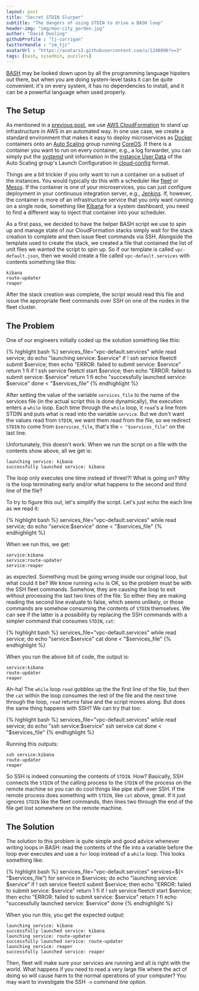 ```yaml
---
layout: post
title: "Secret STDIN Slurper"
subtitle: "The dangers of using STDIN to drive a BASH loop"
header-img: "img/mon-city_garden.jpg"
author: "David Dooling"
githubProfile : "tj-corrigan"
twitterHandle : "sm_tjc"
avatarUrl : "https://avatars3.githubusercontent.com/u/1248896?v=3"
tags: [bash, sysadmin, puzzlers]
---
```


[BASH](http://www.gnu.org/software/bash/) may be looked down upon by
all the programming language hipsters out there, but when you are
doing system-level tasks it can be quite convenient: it's on every
system, it has no dependencies to install, and it can be a powerful
language when used properly.

## The Setup

As mentioned in a
[previous post](http://engineering.monsanto.com/2015/05/22/jq-change-json/),
we use [AWS CloudFormation](http://aws.amazon.com/cloudformation/) to
stand up infrastructure in AWS in an automated way.  In one use case,
we create a standard environment that makes it easy to deploy
microservices as [Docker](https://www.docker.com/) containers onto an
[Auto Scaling](http://aws.amazon.com/autoscaling/) group running
[CoreOS](https://coreos.com/).  If there is a container you want to
run on every container, e.g., a log forwarder, you can simply put the
[systemd](http://www.freedesktop.org/wiki/Software/systemd/) unit
information in the
[instance User Data](http://docs.aws.amazon.com/AWSEC2/latest/UserGuide/user-data.html)
of the Auto Scaling group's Launch Configuration in
[cloud-config](https://coreos.com/docs/cluster-management/setup/cloudinit-cloud-config/)
format.

Things are a bit trickier if you only want to run a container on a
subset of the instances.  You would typically do this with a scheduler
like
[fleet](https://coreos.com/docs/launching-containers/launching/launching-containers-fleet/)
or [Mesos](http://mesos.apache.org/).  If the container is one of your
microservices, you can just configure deployment in your continuous
integration server, e.g., [Jenkins](https://jenkins-ci.org/).  If,
however, the container is more of an infrastructure service that you
only want running on a single node, something like
[Kibana](https://www.elastic.co/products/kibana) for a system
dashboard, you need to find a different way to inject that container
into your scheduler.

As a first pass, we decided to have the helper BASH script we use to
spin up and manage state of our CloudFormation stacks simply wait for
the stack creation to complete and then issue fleet commands via SSH.
Alongside the template used to create the stack, we created a file
that contained the list of unit files we wanted the script to spin up.
So if our template is called `vpc-default.json`, then we would create
a file called `vpc-default.services` with contents something like
this:

```
kibana
route-updater
reaper
```

After the stack creation was complete, the script would read this file
and issue the appropriate fleet commands over SSH on one of the nodes
in the fleet cluster.

## The Problem

One of our engineers initially coded up the solution something like
this:

{% highlight bash %}
services_file="vpc-default.services"
while read service; do
    echo "launching service: $service"
    if ! ssh service fleetctl submit $service; then
	    echo "ERROR: failed to submit service: $service"
	    return 1
	fi
    if ! ssh service fleetctl start $service; then
	    echo "ERROR: failed to submit service: $service"
	    return 1
    fi
	echo "successfully launched service: $service"
done < "$services_file"
{% endhighlight %}

After setting the value of the variable `services_file` to the name of
the services file (in the actual script this is done dynamically), the
execution enters a `while` loop.  Each time through the `while` loop,
it `read`'s a line from STDIN and puts what is read into the variable
`service`.  But we don't want the values read from `STDIN`, we want
them read from the file, so we redirect `STDIN` to come from
`$services_file`, that's the `< "$services_file"` on the last line.

Unfortunately, this doesn't work.  When we run the script on a file
with the contents show above, all we get is:

```
launching service: kibana
successfully launched service: kibana
```

The loop only executes one time instead of three!?!  What is going on?
Why is the loop terminating early and/or what happens to the second
and third line of the file?

To try to figure this out, let's simplify the script.  Let's just echo
the each line as we read it:

{% highlight bash %}
services_file="vpc-default.services"
while read service; do
    echo "service:$service"
done < "$services_file"
{% endhighlight %}

When we run this, we get:

```
service:kibana
service:route-updater
service:reaper
```

as expected.  Something must be going wrong inside our original loop,
but what could it be?  We know running `echo` is OK, so the problem
must be with the SSH fleet commands.  Somehow, they are causing the
loop to exit without processing the last two lines of the file.  So
either they are making reading the second line evaluate to false,
which seems unlikely, or those commands are somehow consuming the
contents of `STDIN` themselves.  We can see if the latter is a possibility
by replacing the SSH commands with a simpler command that consumes
`STDIN`, `cat`:

{% highlight bash %}
services_file="vpc-default.services"
while read service; do
    echo "service:$service"
    cat
done < "$services_file"
{% endhighlight %}

When you run the above bit of code, the output is:

```
service:kibana
route-updater
reaper
```

Ah-ha! The `while` loop `read` gobbles up the the first line of the
file, but then the `cat` within the loop consumes the rest of the file
and the next time through the loop, `read` returns false and the
script moves along.  But does the same thing happens with SSH?  We can
try that too:

{% highlight bash %}
services_file="vpc-default.services"
while read service; do
    echo "ssh service:$service"
    ssh service cat
done < "$services_file"
{% endhighlight %}

Running this outputs:

```
ssh service:kibana
route-updater
reaper
```

So SSH is indeed consuming the contents of `STDIN`.  How?  Basically,
SSH connects the `STDIN` of the calling process to the `STDIN` of the
process on the remote machine so you can do cool things like pipe
stuff over SSH.  If the remote process does something with `STDIN`,
like `cat` above, great.  If it just ignores `STDIN` like the fleet
commands, then lines two through the end of the file get lost
somewhere on the remote machine.

## The Solution

The solution to this problem is quite simple and good advice whenever
writing loops in BASH: read the contents of the file into a variable
before the loop ever executes and use a `for` loop instead of a
`while` loop.  This looks something like:

{% highlight bash %}
services_file="vpc-default.services"
services=$(< "$services_file")
for service in $services; do
    echo "launching service: $service"
    if ! ssh service fleetctl submit $service; then
        echo "ERROR: failed to submit service: $service"
        return 1
    fi
    if ! ssh service fleetctl start $service; then
        echo "ERROR: failed to submit service: $service"
        return 1
    fi
    echo "successfully launched service: $service"
done
{% endhighlight %}

When you run this, you get the expected output:

```
launching service: kibana
successfully launched service: kibana
launching service: route-updater
successfully launched service: route-updater
launching service: reaper
successfully launched service: reaper
```

Then, fleet will make sure your services are running and all is right
with the world.  What happens if you need to read a very large file
where the act of doing so will cause harm to the normal operations of
your computer?  You may want to investigate the SSH `-n` command line
option.
